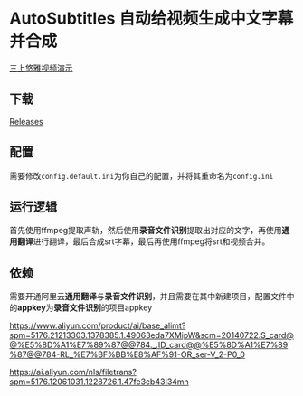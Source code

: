 # AutoSubtitles 自动给视频生成中文字幕并合成

[三上悠雅视频演示](https://www.bilibili.com/video/BV1YL411M7Lz?share_source=copy_web)

## 下载

[Releases](https://github.com/code-scan/AutoSubtitles/releases)

## 配置

需要修改`config.default.ini`为你自己的配置，并将其重命名为`config.ini`


## 运行逻辑

首先使用ffmpeg提取声轨，然后使用**录音文件识别**提取出对应的文字，再使用**通用翻译**进行翻译，最后合成srt字幕，最后再使用ffmpeg将srt和视频合并。

## 依赖

需要开通阿里云**通用翻译**与**录音文件识别**，并且需要在其中新建项目，配置文件中的**appkey**为**录音文件识别**的项目appkey


https://www.aliyun.com/product/ai/base_alimt?spm=5176.21213303.1378385.1.49063eda7XMipW&scm=20140722.S_card@@%E5%8D%A1%E7%89%87@@784._.ID_card@@%E5%8D%A1%E7%89%87@@784-RL_%E7%BF%BB%E8%AF%91-OR_ser-V_2-P0_0

https://ai.aliyun.com/nls/filetrans?spm=5176.12061031.1228726.1.47fe3cb43I34mn
